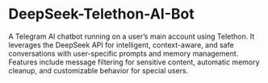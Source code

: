 # DeepSeek-Telethon-AI-Bot
A Telegram AI chatbot running on a user’s main account using Telethon. It leverages the DeepSeek API for intelligent, context-aware, and safe conversations with user-specific prompts and memory management. Features include message filtering for sensitive content, automatic memory cleanup, and customizable behavior for special users.
